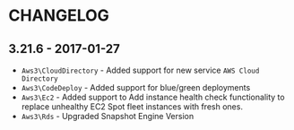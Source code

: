 # CHANGELOG

## 3.21.6 - 2017-01-27

* `Aws3\CloudDirectory` - Added support for new service `AWS Cloud Directory`
* `Aws3\CodeDeploy` - Added support for blue/green deployments
* `Aws3\Ec2` - Added support to Add instance health check functionality to replace unhealthy EC2 Spot fleet instances with fresh ones.
* `Aws3\Rds` -  Upgraded Snapshot Engine Version